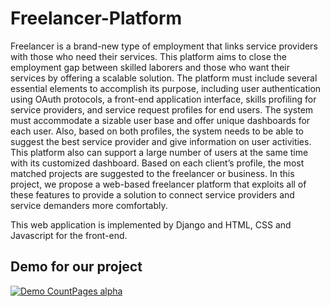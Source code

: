 # Freelancer-Platform
Freelancer is a brand-new type of employment that links 
service providers with those who need their services. This 
platform aims to close the employment gap between skilled 
laborers and those who want their services by offering a 
scalable solution. The platform must include several essential 
elements to accomplish its purpose, including user 
authentication using OAuth protocols, a front-end application 
interface, skills profiling for service providers, and service 
request profiles for end users. The system must accommodate a 
sizable user base and offer unique dashboards for each user. 
Also, based on both profiles, the system needs to be able to 
suggest the best service provider and give information on user 
activities. This platform also can support a large number 
of users at the same time with its customized dashboard. Based on 
each client’s profile, the most matched projects are suggested to 
the freelancer or business. In this project, we propose a web-based 
freelancer platform that exploits all of these features to provide a 
solution to connect service providers and service demanders more 
comfortably.

This web application is implemented by Django and HTML, CSS and Javascript for the front-end.

## Demo for our project
[![Demo CountPages alpha](https://share.gifyoutube.com/KzB6Gb.gif)](https://youtu.be/2EKIGCL_9A8)
